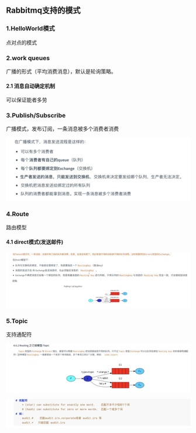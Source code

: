 ##  Rabbitmq支持的模式

### 1.HelloWorld模式

点对点的模式

### 2.work queues

广播的形式（平均消费消息），默认是轮询策略。

#### 2.1 消息自动确定机制

可以保证能者多劳

### 3.Publish/Subscribe

广播模式，发布订阅，一条消息被多个消费者消费

![HszTZn](https://raw.githubusercontent.com/QinKai176/Image-Hosting/master/upic/HszTZn.png)

### 4.Route

路由模型

#### 4.1  direct模式(发送邮件)

![SJKiFq](https://raw.githubusercontent.com/QinKai176/Image-Hosting/master/upic/SJKiFq.png)

### 5.Topic

支持通配符

![AdwETz](https://raw.githubusercontent.com/QinKai176/Image-Hosting/master/upic/AdwETz.png)

![fyx0hV](https://raw.githubusercontent.com/QinKai176/Image-Hosting/master/upic/fyx0hV.png)


